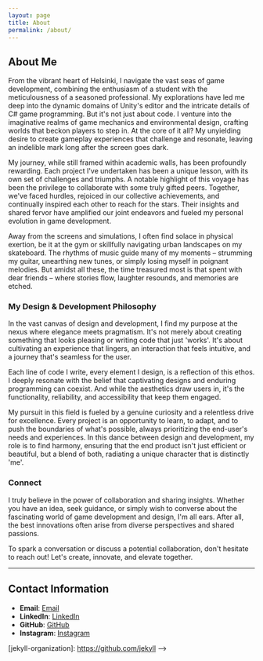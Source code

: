 ```yaml
---
layout: page
title: About
permalink: /about/
---
```


## About Me


From the vibrant heart of Helsinki, I navigate the vast seas of game development, combining the enthusiasm of a student with the meticulousness of a seasoned professional. My explorations have led me deep into the dynamic domains of Unity's editor and the intricate details of C# game programming. But it's not just about code. I venture into the imaginative realms of game mechanics and environmental design, crafting worlds that beckon players to step in. At the core of it all? My unyielding desire to create gameplay experiences that challenge and resonate, leaving an indelible mark long after the screen goes dark.

My journey, while still framed within academic walls, has been profoundly rewarding. Each project I've undertaken has been a unique lesson, with its own set of challenges and triumphs. A notable highlight of this voyage has been the privilege to collaborate with some truly gifted peers. Together, we've faced hurdles, rejoiced in our collective achievements, and continually inspired each other to reach for the stars. Their insights and shared fervor have amplified our joint endeavors and fueled my personal evolution in game development.

Away from the screens and simulations, I often find solace in physical exertion, be it at the gym or skillfully navigating urban landscapes on my skateboard. The rhythms of music guide many of my moments – strumming my guitar, unearthing new tunes, or simply losing myself in poignant melodies. But amidst all these, the time treasured most is that spent with dear friends – where stories flow, laughter resounds, and memories are etched.

### My Design & Development Philosophy

In the vast canvas of design and development, I find my purpose at the nexus where elegance meets pragmatism. It's not merely about creating something that looks pleasing or writing code that just 'works'. It's about cultivating an experience that lingers, an interaction that feels intuitive, and a journey that's seamless for the user.

Each line of code I write, every element I design, is a reflection of this ethos. I deeply resonate with the belief that captivating designs and enduring programming can coexist. And while the aesthetics draw users in, it's the functionality, reliability, and accessibility that keep them engaged. 

My pursuit in this field is fueled by a genuine curiosity and a relentless drive for excellence. Every project is an opportunity to learn, to adapt, and to push the boundaries of what's possible, always prioritizing the end-user's needs and experiences. In this dance between design and development, my role is to find harmony, ensuring that the end product isn't just efficient or beautiful, but a blend of both, radiating a unique character that is distinctly 'me'.

### Connect

I truly believe in the power of collaboration and sharing insights. Whether you have an idea, seek guidance, or simply wish to converse about the fascinating world of game development and design, I'm all ears. After all, the best innovations often arise from diverse perspectives and shared passions.

To spark a conversation or discuss a potential collaboration, don't hesitate to reach out! Let's create, innovate, and elevate together.


---

## Contact Information

- **Email**: [Email](mailto:miqueas.orellana@outlook.com)
- **LinkedIn**: [LinkedIn](https://www.linkedin.com/in/miqueasorellana/)
- **GitHub**: [GitHub](https://github.com/milquejas)
- **Instagram**: [Instagram](https://instagram.com/justdoitmikeoriginal)

<!-- ### Built with Jekyll & Minima

<!-- This site proudly runs on Jekyll, adorned by the Minima theme. Dive into their documentation or source code:

- [Jekyll Documentation](https://jekyllrb.com/)
- [Minima on GitHub](https://github.com/jekyll/minima)
- [Jekyll on GitHub](https://github.com/jekyll/jekyll)

[jekyll-organization]: https://github.com/jekyll


You can find the source code for Minima at GitHub:
[jekyll][jekyll-organization] /
[minima](https://github.com/jekyll/minima)

You can find the source code for Jekyll at GitHub:
[jekyll][jekyll-organization] /
[jekyll](https://github.com/jekyll/jekyll) -->


[jekyll-organization]: https://github.com/jekyll -->

